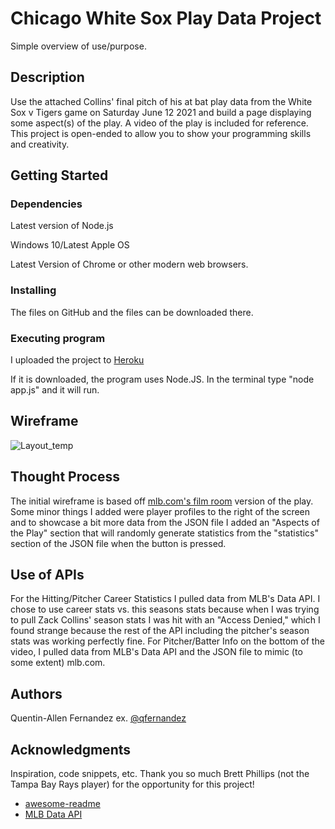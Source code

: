 # Chicago White Sox Play Data Project

Simple overview of use/purpose.

## Description

Use the attached Collins' final pitch of his at bat play data from the White Sox v Tigers game on Saturday June 12 2021 
and build a page displaying some aspect(s) of the play. A video of the play is included for reference. This project is 
open-ended to allow you to show your programming skills and creativity.

## Getting Started

### Dependencies

Latest version of Node.js

Windows 10/Latest Apple OS

Latest Version of Chrome or other modern web browsers.

### Installing

The files on GitHub and the files can be downloaded there.

### Executing program

I uploaded the project to [Heroku](https://whitesoxproject.herokuapp.com/)

If it is downloaded, the program uses Node.JS. In the terminal type "node app.js" and it will run.

## Wireframe
![Layout_temp](https://user-images.githubusercontent.com/35700716/132380184-dd047535-9e20-4b93-bd2a-a7d8d81abcda.png)


## Thought Process
The initial wireframe is based off [mlb.com's film room](https://www.mlb.com/video/zack-collins-doubles-7-on-a-sharp-line-drive-to-right-fielder-nomar-mazar?q=TeamId%20%3D%3D%20%5B116%2C145%5D%20AND%20PlayerId%20%3D%3D%20%5B668670%2C641470%5D%20Order%20By%20Timestamp%20DESC&cp=CMS_FIRST&p=0)
version of the play. Some minor things I added were player profiles to the right of the screen
and to showcase a bit more data from the JSON file I added an "Aspects of the Play" section that will randomly generate 
statistics from the "statistics" section of the JSON file when the button is pressed.

## Use of APIs
For the Hitting/Pitcher Career Statistics I pulled data from MLB's Data API. I chose to use career stats vs. this seasons 
stats because when I was trying to pull Zack Collins' season stats I was hit with an "Access Denied," which I found strange
because the rest of the API including the pitcher's season stats was working perfectly fine. For Pitcher/Batter Info on the
bottom of the video, I pulled data from MLB's Data API and the JSON file to mimic (to some extent) mlb.com. 

## Authors

Quentin-Allen Fernandez
ex. [@qfernandez](https://github.com/qfernandez/)

## Acknowledgments

Inspiration, code snippets, etc.
Thank you so much Brett Phillips (not the Tampa Bay Rays player) for the opportunity for this project! 
* [awesome-readme](https://github.com/matiassingers/awesome-readme)
* [MLB Data API](https://appac.github.io/mlb-data-api-docs/)
